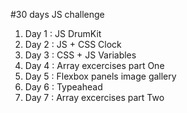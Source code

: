 #30 days JS challenge

1. Day 1 : JS DrumKit
2. Day 2 : JS + CSS Clock
3. Day 3 : CSS + JS Variables
4. Day 4 : Array excercises part One
5. Day 5 : Flexbox panels image gallery
6. Day 6 : Typeahead
7. Day 7 : Array excercises part Two